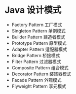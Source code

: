# Java 设计模式
* Factory Pattern 工厂模式
* Singleton Pattern 单例模式
* Builder Pattern 建造者模式
* Prototype Pattern 原型模式
* Adapter Pattern 适配器模式
* Bridge Pattern 桥接模式
* Filter Pattern 过滤器模式
* Composite Pattern 组合模式
* Decorator Pattern 装饰器模式
* Facade Pattern 外观模式
* Flyweight Pattern 享元模式
